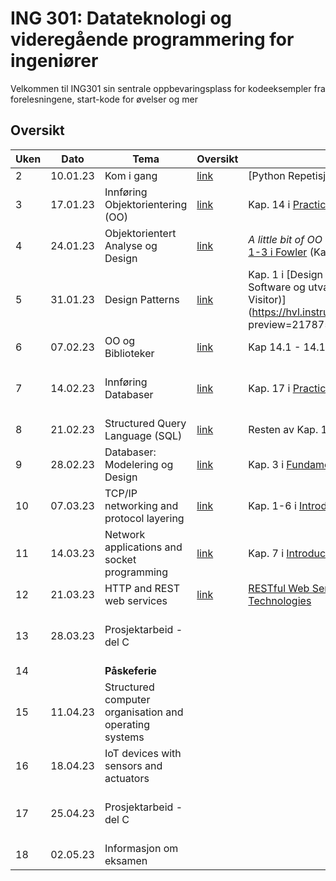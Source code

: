 # ING 301: Datateknologi og videregående programmering for ingeniører

Velkommen til ING301 sin sentrale oppbevaringsplass for kodeeksempler fra forelesningene, start-kode for øvelser og mer

## Oversikt

| **Uken** | **Dato** | **Tema**                                           | **Oversikt**                         | **Literatur/Bakgrunnsmaterial**                                                                      | **Frister**                                                                                              |
|----------|----------|----------------------------------------------------|--------------------------------------|-------------------------------------------------------------------------------------------------------------------------------------------------------------------------------------------------------------------------|----------------------------------------------------------------------------------------------------------|
| 2        | 10.01.23 | Kom i gang                                         | [link](weeks/2-get-started/week2.md) | [Python Repetisjon](weeks/2-get-started/python-overview md)                                          |                                            |
| 3        | 17.01.23 | Innføring Objektorientering (OO)                   | [link](weeks/3-intro-oo/week3.md)    | Kap. 14 i [Practical Programming](https://pragprog.com/titles/gwpy3/practical-programming-third-edition/): 4 Første avsnitt (tom. side 285)       | [Oppgave 1: Sø 22.01](https://hvl.instructure.com/courses/22301/assignments/62540?module_item_id=609737) |
| 4        | 24.01.23 | Objektorientert Analyse og Design                  | [link](weeks/4-oo-modeling/week4.md) | _A little bit of OO Theory_ (Kap.14) i  _Practical Programming_ og [Kap 1-3 i Fowler](https://hvl.instructure.com/courses/22301/files/folder/handouts?preview=2161797) (Kap 3 er mest viktig)   | [Oppgave 2: Sø 29.01](https://hvl.instructure.com/courses/22301/assignments/62545?module_item_id=609738) |
| 5        | 31.01.23 | Design Patterns                                    | [link](weeks/5-oo-patterns/week5.md) | Kap. 1 i [Design Patterns: Elements of Reusable Object-Oriented Software og utvalgte mønster (Composite, Iterator, Strategy, Visitor)](https://hvl.instructure.com/courses/22301/files/folder/handouts preview=2178753) |  |
| 6        | 07.02.23 | OO og Biblioteker                                  | [link](weeks/6-oo-wrapup/week6.md)   | Kap 14.1 - 14.11 i [Python for Everybody](http://do1.dr-chuck.com/pythonlearn/EN_us/pythonlearn.pdf) |                                                                                                      |
| 7        | 14.02.23 | Innføring Databaser                                | [link](weeks/7-db-intro/week7.md)    | Kap. 17 i [Practical Programming](https://pragprog.com/titles/gwpy3/practical-programming-third-edition/):  tom side 353 (før joins)  | [Prosjekt Del A: Sø 19.02](https://hvl.instructure.com/courses/22301/assignments/63489)                  |
| 8        | 21.02.23 | Structured Query Language (SQL)                    | [link](weeks/8-db-sql/week8.md)      | Resten av Kap. 17 i [Practical Programming](https://pragprog.com/titles/gwpy3/practical-programming-third-edition/): fra side 354 til 365         |                                                                     |
| 9        | 28.02.23 | Databaser: Modelering og Design                    | [link](weeks/9-db-design/week9.md)   | Kap. 3 i [Fundamentals of Database Systems](https://hvl.instructure.com/courses/22301/files/2218363?module_item_id=631979)                        |                                                                                                          |
| 10       | 07.03.23 | TCP/IP networking and protocol layering            | [link](weeks/10-tcpipnetworking/week10.md)   | Kap. 1-6 i [Introduction to Networking](https://do1.dr-chuck.net/net-intro/EN_us/net-intro.pdf)                                                                                                            | [Prosjekt Del B: Sø 12.03](https://hvl.instructure.com/courses/22301/assignments/64102)                  | 
| 11       | 14.03.23 | Network applications and socket programming        | [link](weeks/11-socketprogramming/week11.md) |   Kap. 7 i [Introduction to Networking](https://do1.dr-chuck.net/net-intro/EN_us/net-intro.pdf)                                                                                                                                                           |                                       |
| 12       | 21.03.23 | HTTP and REST web services                         | [link](weeks/12-restapi-webservices/week12.md) | [RESTful Web Services: Principles, Patterns, Emerging Technologies](https://hvl.instructure.com/courses/22301/files/2241671?module_item_id=636332)                                                                                                           |                                                                                     |
| 13       | 28.03.23 | Prosjektarbeid - del C                             |                                      |                                                                                                           | Prosjekt Del C: Sø 01 04                                                                                 |
| 14       |          | **Påskeferie**                                     |                                      |                                                                                                           |                                                                                                          |
| 15       | 11.04.23 | Structured computer organisation and operating systems |                                  |                                                                                                           |                                       |
| 16       | 18.04.23 | IoT devices with sensors and actuators             |                                      |                                                                                                           |                                       |
| 17       | 25.04.23 | Prosjektarbeid - del C                             |                                      |                                                                                                           | Prosjekt Del D: Sø 30.04              |
| 18       | 02.05.23 | Informasjon om eksamen                             |                                      |                                                                                                           |                                       |
